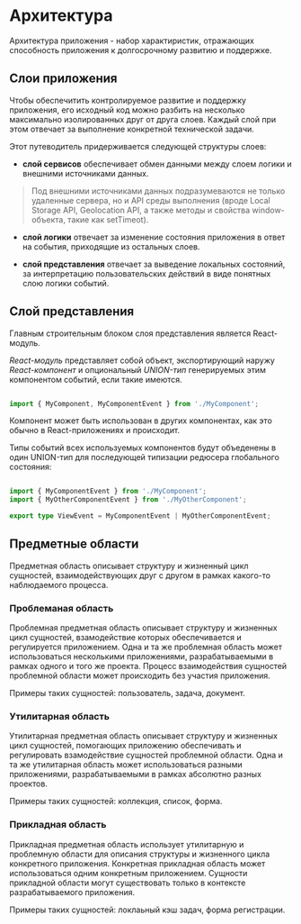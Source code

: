 # Архитектура

Архитектура приложения - набор характиристик, отражающих способность приложения к долгосрочному развитию и поддержке.

## Слои приложения

Чтобы обеспечитить контролируемое развитие и поддержку приложения, его исходный код можно разбить на несколько максимально изолированных друг от друга слоев. Каждый слой при этом отвечает за выполнение конкретной технической задачи.

Этот путеводитель придерживается следующей структуры слоев:

- **слой сервисов** обеспечивает обмен данными между слоем логики и внешними источниками данных.

> Под внешними источниками данных подразумеваются не только удаленные сервера, но и API среды выполнения (вроде Local Storage API, Geolocation API, а также методы и свойства window-объекта, такие как setTimeot).

- **слой логики** отвечает за изменение состояния приложения в ответ на события, приходящие из остальных слоев. 

- **cлой представления** отвечает за выведение локальных состояний, за интерпретацию пользовательских действий в виде понятных слою логики событий.

## Слой представления

Главным строительным блоком слоя представления является React-модуль.

*React-модуль* представляет собой объект, экспортирующий наружу *React-компонент* и опциональный *UNION-тип* генерируемых этим компонентом событий, если такие имеются.

```ts

import { MyComponent, MyComponentEvent } from './MyComponent';

```

Компонент может быть использован в других компонентах, как это обычно в React-приложениях и происходит.

Типы событий всех используемых компонентов будут объеденены в один UNION-тип для последующей типизации редюсера глобального состояния:

```ts

import { MyComponentEvent } from './MyComponent';
import { MyOtherComponentEvent } from './MyOtherComponent';

export type ViewEvent = MyComponentEvent | MyOtherComponentEvent;

```

## Предметные области

Предметная область описывает структуру и жизненный цикл сущностей, взаимодействующих друг с другом в рамках какого-то наблюдаемого процесса.

### Проблеманая область

Проблемная предметная область описывает структуру и жизненных цикл сущностей, взамодействие которых обеспечивается и регулируется приложением. Одна и та же проблемная область может использоваться несколькими приложениями, разрабатываемыми в рамках одного и того же проекта. Процесс взаимодействия сущностей проблемной области может происходить без участия приложения.

Примеры таких сущностей: пользователь, задача, документ.

### Утилитарная область

Утилитарная предметная область описывает структуру и жизненных цикл сущностей, помогающих приложению обеспечивать и регулировать взамодействие сущностей проблемной области. Одна и та же утилитарная область может использоваться разными приложениями, разрабатываемыми в рамках абсолютно разных проектов.

Примеры таких сущностей: коллекция, список, форма.

### Прикладная область

Прикладная предметная область использует утилитарную и проблемную области для описания структуры и жизненного цикла конкретного приложения. Конкретная прикладная область может использоваться одним конкретным приложением. Сущности прикладной области могут существовать только в контексте разрабатываемого приложения.

Примеры таких сущностей: локлаьный кэш задач, форма регистрации.